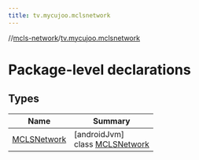 ```yaml
---
title: tv.mycujoo.mclsnetwork
---
```

//[mcls-network](../../index.html)/[tv.mycujoo.mclsnetwork](index.html)



# Package-level declarations



## Types


| Name | Summary |
|---|---|
| [MCLSNetwork](-m-c-l-s-network/index.html) | [androidJvm]<br>class [MCLSNetwork](-m-c-l-s-network/index.html) |

